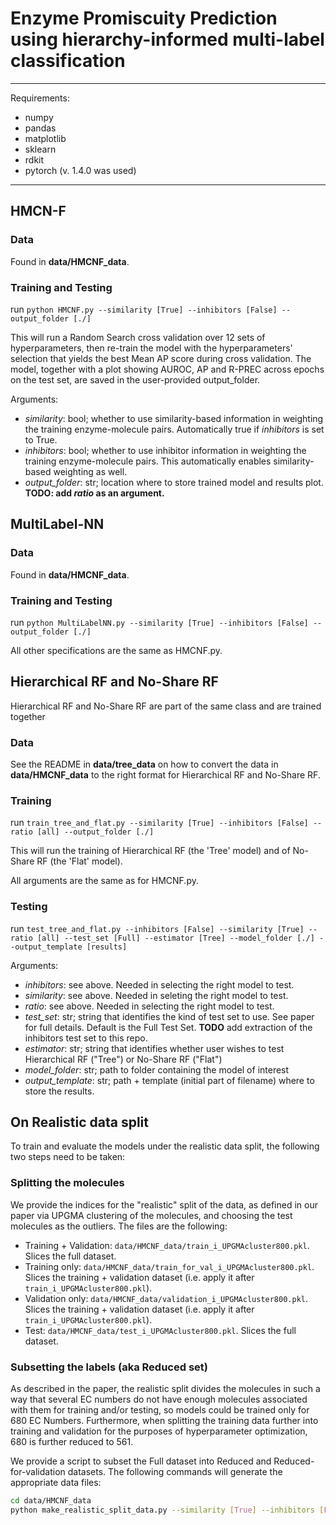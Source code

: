 # Enzyme Promiscuity Prediction using hierarchy-informed multi-label classification


-------------------------------------------------------------------------

Requirements:
  - numpy
  - pandas
  - matplotlib
  - sklearn
  - rdkit
  - pytorch (v. 1.4.0 was used)

-------------------------------------------------------------------------

## HMCN-F

### Data

Found in **data/HMCNF_data**.

### Training and Testing

run `python HMCNF.py --similarity [True] --inhibitors [False] --output_folder [./]`

This will run a Random Search cross validation over 12 sets of hyperparameters, then re-train the model with the hyperparameters' selection that yields the best Mean AP score during cross validation.
The model, together with a plot showing AUROC, AP and R-PREC across epochs on the test set, are saved in the user-provided output_folder.

Arguments:
  - *similarity*: bool; whether to use similarity-based information in weighting the training enzyme-molecule pairs. Automatically true if *inhibitors* is set to True.
  - *inhibitors*: bool; whether to use inhibitor information in weighting the training enzyme-molecule pairs. This automatically enables similarity-based weighting as well.
  - *output_folder*: str; location where to store trained model and results plot.
  **TODO: add *ratio* as an argument.**

## MultiLabel-NN

### Data

Found in **data/HMCNF_data**.

### Training and Testing

run `python MultiLabelNN.py --similarity [True] --inhibitors [False] --output_folder [./]`

All other specifications are the same as HMCNF.py.

## Hierarchical RF and No-Share RF

Hierarchical RF and No-Share RF are part of the same class and are trained together

### Data

See the README in **data/tree_data** on how to convert the data in **data/HMCNF_data** to the right format for Hierarchical RF and No-Share RF.

### Training

run `train_tree_and_flat.py --similarity [True] --inhibitors [False] --ratio [all] --output_folder [./]`

This will run the training of Hierarchical RF (the 'Tree' model) and of No-Share RF (the 'Flat' model).

All arguments are the same as for HMCNF.py.

### Testing

run `test_tree_and_flat.py --inhibitors [False] --similarity [True] --ratio [all] --test_set [Full] --estimator [Tree] --model_folder [./] --output_template [results]`

Arguments:
  - *inhibitors*: see above. Needed in selecting the right model to test.
  - *similarity*: see above. Needed in seleting the right model to test.
  - *ratio*: see above. Needed in selecting the right model to test.
  - *test_set*: str; string that identifies the kind of test set to use. See paper for full details. Default is the Full Test Set. **TODO** add extraction of the inhibitors test set to this repo.
  - *estimator*: str; string that identifies whether user wishes to test Hierarchical RF ("Tree") or No-Share RF ("Flat")
  - *model_folder*: str; path to folder containing the model of interest
  - *output_template*: str; path + template (initial part of filename) where to store the results.


## On Realistic data split

To train and evaluate the models under the realistic data split, the following two steps need to be taken:

### Splitting the molecules

We provide the indices for the "realistic" split of the data, as defined in our paper via UPGMA clustering of the molecules, and choosing the test molecules as the outliers. The files are the following:
- Training + Validation: `data/HMCNF_data/train_i_UPGMAcluster800.pkl`. Slices the full dataset.
- Training only: `data/HMCNF_data/train_for_val_i_UPGMAcluster800.pkl`. Slices the training + validation dataset (i.e. apply it after `train_i_UPGMAcluster800.pkl`).
- Validation only: `data/HMCNF_data/validation_i_UPGMAcluster800.pkl`. Slices the training + validation dataset (i.e. apply it after `train_i_UPGMAcluster800.pkl`).
- Test: `data/HMCNF_data/test_i_UPGMAcluster800.pkl`. Slices the full dataset.

### Subsetting the labels (aka Reduced set)

As described in the paper, the realistic split divides the molecules in such a way that several EC numbers do not have enough molecules associated with them for training and/or testing, so models could be trained only for 680 EC Numbers. Furthermore, when splitting the training data further into training and validation for the purposes of hyperparameter optimization, 680 is further reduced to 561.

We provide a script to subset the Full dataset into Reduced and Reduced-for-validation datasets. The following commands will generate the appropriate data files:
```bash
cd data/HMCNF_data
python make_realistic_split_data.py --similarity [True] --inhibitors [False]
```


